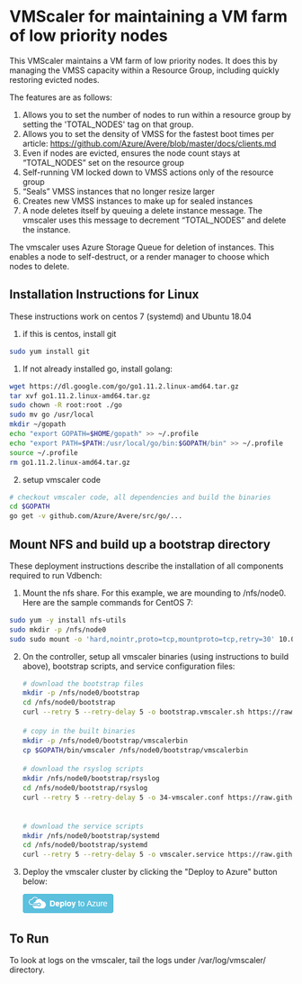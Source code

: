 # VMScaler for maintaining a VM farm of low priority nodes

This VMScaler maintains a VM farm of low priority nodes.  It does this by managing the VMSS capacity within a Resource Group, including quickly restoring evicted nodes.

The features are as follows:
 1. Allows you to set the number of nodes to run within a resource group by setting the 'TOTAL_NODES' tag on that group.
 1.	Allows you to set the density of VMSS for the fastest boot times per article: https://github.com/Azure/Avere/blob/master/docs/clients.md
 1.	Even if nodes are evicted, ensures the node count stays at “TOTAL_NODES” set on the resource group
 1.	Self-running VM locked down to VMSS actions only of the resource group
 1.	“Seals” VMSS instances that no longer resize larger
 1.	Creates new VMSS instances to make up for sealed instances
 1.	A node deletes itself by queuing a delete instance message.  The vmscaler uses this message to decrement “TOTAL_NODES” and delete the instance.

The vmscaler uses Azure Storage Queue for deletion of instances.  This enables a node to self-destruct, or a render manager to choose which nodes to delete.

## Installation Instructions for Linux

These instructions work on centos 7 (systemd) and Ubuntu 18.04

1. if this is centos, install git

```bash
sudo yum install git
```

1. If not already installed go, install golang:

```bash
wget https://dl.google.com/go/go1.11.2.linux-amd64.tar.gz
tar xvf go1.11.2.linux-amd64.tar.gz
sudo chown -R root:root ./go
sudo mv go /usr/local
mkdir ~/gopath
echo "export GOPATH=$HOME/gopath" >> ~/.profile
echo "export PATH=$PATH:/usr/local/go/bin:$GOPATH/bin" >> ~/.profile
source ~/.profile
rm go1.11.2.linux-amd64.tar.gz
```

 2. setup vmscaler code
```bash
# checkout vmscaler code, all dependencies and build the binaries
cd $GOPATH
go get -v github.com/Azure/Avere/src/go/...
```

## Mount NFS and build up a bootstrap directory

These deployment instructions describe the installation of all components required to run Vdbench:

1. Mount the nfs share.  For this example, we are mounding to /nfs/node0.  Here are the sample commands for CentOS 7:

```bash
sudo yum -y install nfs-utils 
sudo mkdir -p /nfs/node0
sudo sudo mount -o 'hard,nointr,proto=tcp,mountproto=tcp,retry=30' 10.0.16.12:/msazure /nfs/node0
```


2. On the controller, setup all vmscaler binaries (using instructions to build above), bootstrap scripts, and service configuration files:
    ```bash
    # download the bootstrap files
    mkdir -p /nfs/node0/bootstrap
    cd /nfs/node0/bootstrap
    curl --retry 5 --retry-delay 5 -o bootstrap.vmscaler.sh https://raw.githubusercontent.com/Azure/Avere/master/src/go/cmd/vmscaler/deploymentartifacts/bootstrap/bootstrap.vmscaler.sh
    
    # copy in the built binaries
    mkdir -p /nfs/node0/bootstrap/vmscalerbin
    cp $GOPATH/bin/vmscaler /nfs/node0/bootstrap/vmscalerbin

    # download the rsyslog scripts
    mkdir /nfs/node0/bootstrap/rsyslog
    cd /nfs/node0/bootstrap/rsyslog
    curl --retry 5 --retry-delay 5 -o 34-vmscaler.conf https://raw.githubusercontent.com/Azure/Avere/master/src/go/cmd/vmscaler/deploymentartifacts/bootstrap/rsyslog/34-vmscaler.conf
        

    # download the service scripts
    mkdir /nfs/node0/bootstrap/systemd
    cd /nfs/node0/bootstrap/systemd
    curl --retry 5 --retry-delay 5 -o vmscaler.service https://raw.githubusercontent.com/Azure/Avere/master/src/go/cmd/vmscaler/deploymentartifacts/bootstrap/systemd/vmscaler.service
    ```

6. Deploy the vmscaler cluster by clicking the "Deploy to Azure" button below:

    <a href="https://portal.azure.com/#create/Microsoft.Template/uri/https%3A%2F%2Fraw.githubusercontent.com%2FAzure%2FAvere%2Fmaster%2Fsrc%2Fgo%2Fcmd%2Fvmscaler%2Fdeploymentartifacts%2Ftemplate%2Fazuredeploy.json" target="_blank">
    <img src="https://raw.githubusercontent.com/Azure/azure-quickstart-templates/master/1-CONTRIBUTION-GUIDE/images/deploytoazure.png"/>
    </a>

## To Run

To look at logs on the vmscaler, tail the logs under /var/log/vmscaler/ directory.
